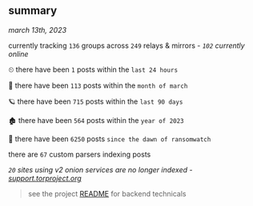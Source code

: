 
## summary
_march 13th, 2023_

currently tracking `136` groups across `249` relays & mirrors - _`102` currently online_

⏲ there have been `1` posts within the `last 24 hours`

🦈 there have been `113` posts within the `month of march`

🪐 there have been `715` posts within the `last 90 days`

🏚 there have been `564` posts within the `year of 2023`

🦕 there have been `6250` posts `since the dawn of ransomwatch`

there are `67` custom parsers indexing posts

_`20` sites using v2 onion services are no longer indexed - [support.torproject.org](https://support.torproject.org/onionservices/v2-deprecation/)_

> see the project [README](https://github.com/joshhighet/ransomwatch#ransomwatch--) for backend technicals
